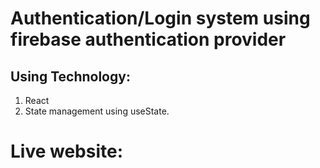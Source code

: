 # Authentication/Login system using firebase authentication provider

## Using Technology:
1. React
2. State management using useState.

# Live website:  
